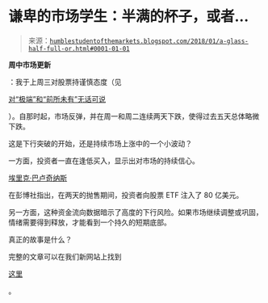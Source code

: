 <!--yml

类别：未分类

日期：2024-05-18 02:44:57

-->

# 谦卑的市场学生：半满的杯子，或者...

> 来源：[`humblestudentofthemarkets.blogspot.com/2018/01/a-glass-half-full-or.html#0001-01-01`](https://humblestudentofthemarkets.blogspot.com/2018/01/a-glass-half-full-or.html#0001-01-01)

**周中市场更新**

：我于上周三对股票持谨慎态度（见

[对“极端”和“前所未有”无话可说](https://humblestudentofthemarkets.com/2018/01/24/out-of-words-for-extreme-and-unprecedented/)

）。自那时起，市场反弹，并在周一和周二连续两天下跌，使得过去五天总体略微下跌。

这是下行突破的开始，还是持续市场上涨中的一个小波动？

一方面，投资者一直在逢低买入，显示出对市场的持续信心。

[埃里克·巴卢奇纳斯](https://twitter.com/EricBalchunas/status/958682188433649665/photo/1)

在彭博社指出，在两天的抛售期间，投资者向股票 ETF 注入了 80 亿美元。

另一方面，这种资金流向数据暗示了高度的下行风险。如果市场继续调整或巩固，情绪需要得到释放，才能看到一个持久的短期底部。

真正的故事是什么？

完整的文章可以在我们新网站上找到

[这里](https://humblestudentofthemarkets.com/2018/01/31/a-glass-half-full-or/)

。
